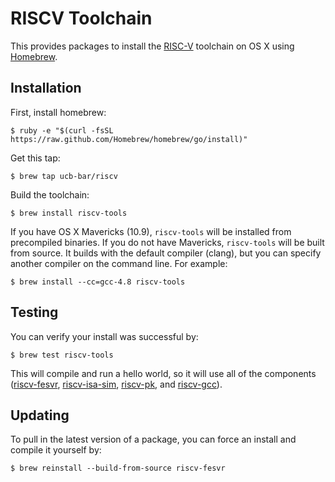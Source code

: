 RISCV Toolchain
===============

This provides packages to install the [RISC-V](http://riscv.org) toolchain on OS X using [Homebrew](http://brew.sh).


Installation
------------

First, install homebrew:

    $ ruby -e "$(curl -fsSL https://raw.github.com/Homebrew/homebrew/go/install)"

Get this tap:

    $ brew tap ucb-bar/riscv

Build the toolchain:

    $ brew install riscv-tools

If you have OS X Mavericks (10.9), `riscv-tools` will be installed from precompiled binaries. If you do not have Mavericks, `riscv-tools` will be built from source. It builds with the default compiler (clang), but you can specify another compiler on the command line. For example:

    $ brew install --cc=gcc-4.8 riscv-tools


Testing
-------

You can verify your install was successful by:

    $ brew test riscv-tools

This will compile and run a hello world, so it will use all of the components ([riscv-fesvr](http://github.com/ucb-bar/riscv-fesvr), [riscv-isa-sim](http://github.com/ucb-bar/riscv-isa-sim), [riscv-pk](http://github.com/ucb-bar/riscv-pk), and [riscv-gcc](http://github.com/ucb-bar/riscv-gcc)).


Updating
--------

To pull in the latest version of a package, you can force an install and compile it yourself by:

    $ brew reinstall --build-from-source riscv-fesvr
